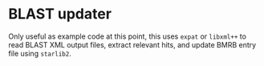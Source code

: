 # BLAST updater

Only useful as example code at this point, this uses `expat` or `libxml++`
to read BLAST XML output files, extract relevant hits, and update BMRB entry file
using `starlib2`.
